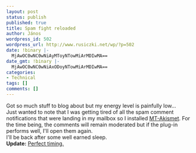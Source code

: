 ```yaml
---
layout: post
status: publish
published: true
title: Spam fight reloaded
author: János
wordpress_id: 502
wordpress_url: http://www.rusiczki.net/wp/?p=502
date: !binary |-
  MjAwOC0wNC0wNiAyMToyNTowMiArMDIwMA==
date_gmt: !binary |-
  MjAwOC0wNC0wNiAxODoyNTowMiArMDIwMA==
categories:
- Technical
tags: []
comments: []
---
```

<p>Got so much stuff to blog about but my energy level is painfully low...<br />
Just wanted to note that I was getting tired of all the spam comment notifications that were landing in my mailbox so I installed <a href="http://appnel.com/kb/mtakismet/mtakismet-manual">MT-Akismet</a>. For the time being, the comments will remain moderated but if the plug-in performs well, I'll open them again.<br />
I'll be back after some well earned sleep.<br />
<strong>Update:</strong> <a href="http://www.rd.com/health/mind-and-body/sleep/12-tips-to-create-a-sleep-haven/article54358.html">Perfect timing.</a></p>
